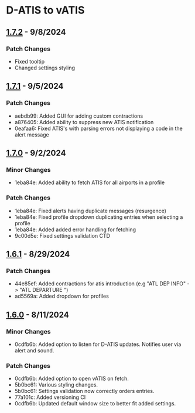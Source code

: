 # D-ATIS to vATIS

## [1.7.2](#1.7.2) - 9/8/2024

### Patch Changes

- Fixed tooltip
- Changed settings styling

## [1.7.1](#1.7.1) - 9/5/2024

### Patch Changes

- aebdb99: Added GUI for adding custom contractions
- a876405: Added ability to suppress new ATIS notification
- 0eafaa6: Fixed ATIS's with parsing errors not displaying a code in the alert message

## [1.7.0](#1.7.0) - 9/2/2024

### Minor Changes

- 1eba84e: Added ability to fetch ATIS for all airports in a profile

### Patch Changes

- 1eba84e: Fixed alerts having duplicate messages (resurgence)
- 1eba84e: Fixed profile dropdown duplicating entries when selecting a profile
- 1eba84e: Added added error handling for fetching
- 9c00d5e: Fixed settings validation CTD

## [1.6.1](#1.6.1) - 8/29/2024

### Patch Changes

- 44e85ef: Added contractions for atis introduction (e.g "ATL DEP INFO" -> "ATL DEPARTURE ")
- ad5569a: Added dropdown for profiles

## [1.6.0](#1.6.0) - 8/11/2024

### Minor Changes

- 0cdfb6b: Added option to listen for D-ATIS updates. Notifies user via alert and sound.

### Patch Changes

- 0cdfb6b: Added option to open vATIS on fetch.
- 5b0bc61: Various styling changes.
- 5b0bc61: Settings validation now correctly orders entries.
- 77a101c: Added versioning CI
- 0cdfb6b: Updated default window size to better fit added settings.
